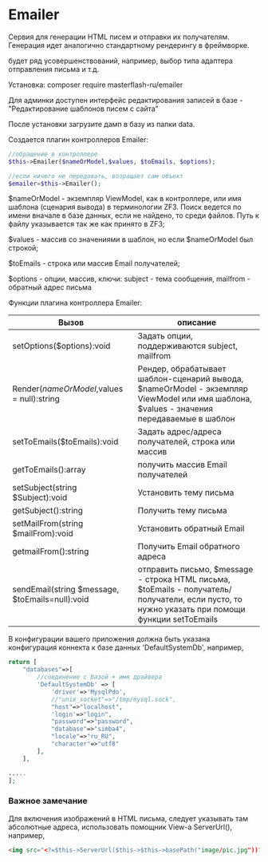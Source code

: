 # Emailer

Сервия для генерации HTML писем и отправки их получателям. Генерация идет аналогично стандартному рендерингу в фреймворке.

будет ряд усовершенствований, например, выбор типа адаптера отправления письма и т.д.

Установка: composer require masterflash-ru/emailer

Для админки доступен интерфейс редактирования записей в базе - "Редактирование шаблонов писем с сайта"

После установки загрузите дамп в базу из папки data.

Создается плагин контроллеров Emailer:

```php
//обращение в контроллере
$this->Emailer($nameOrModel,$values, $toEmails, $options);

//если ничего не передавать, возращает сам объект 
$emailer=$this->Emailer();
```
$nameOrModel - экземпляр ViewModel, как в контроллере, или имя шаблона (сценария вывода) в терминологии ZF3.
Поиск ведется по имени вначале в базе данных, если не найдено, то среди файлов. Путь к файлу указывается так же как принято в ZF3;

$values - массив со значениями в шаблон, но если $nameOrModel был строкой;

$toEmails - строка или массив Email получателей;

$options - опции, массив, ключи: subject - тема сообщения, mailfrom - обратный адрес письма

Функции плагина контроллера Emailer:

Вызов | описание
------|--------------
setOptions($options):void | Задать опции, поддерживаются  subject, mailfrom
Render($nameOrModel,$values = null):string | Рендер, обрабатывает шаблон-сценарий вывода, $nameOrModel - экземпляр ViewModel или имя шаблона, $values - значения передаваемые в шаблон
setToEmails($toEmails):void | Задать адрес/адреса получателей, строка или массив
getToEmails():array | получить массив Email получателей
setSubject(string $Subject):void | Установить тему письма
getSubject():string | Получить тему письма
setMailFrom(string $mailFrom):void | Установить обратный Email
getmailFrom():string | Получить Email обратного адреса
sendEmail(string $message, $toEmails=null):void | отправить письмо, $message - строка HTML письма, $toEmails - получатель/получатели, если пусто, то нужно указать при помощи функции setToEmails

В конфигурации вашего приложения должна быть указана конфигурация коннекта к базе данных 'DefaultSystemDb', например,
```php
return [
    "databases"=>[
        //соединение с базой + имя драйвера
        'DefaultSystemDb' => [
            'driver'=>'MysqlPdo',
            //"unix_socket"=>"/tmp/mysql.sock",
            "host"=>"localhost",
            'login'=>"login",
            "password"=>"password",
            "database"=>"simba4",
            "locale"=>"ru_RU",
            "character"=>"utf8"
        ],
    ],

.....
];
```

### Важное замечание

Для включения изображений в HTML письма, следует указывать там абсолютные адреса, 
использовать помощник View-а ServerUrl(), например, 
```html
<img src="<?=$this->ServerUrl($this->$this->basePath("image/pic.jpg"))?>" alt="">
```

